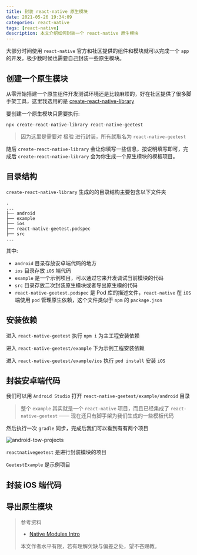 ```yaml
---
title: 封装 react-native 原生模块
date: 2021-05-26 19:34:09
categories: react-native
tags: [react-native]
description: 本文介绍如何封装一个 react-native 原生模块
---
```


大部分时间使用 `react-native` 官方和社区提供的组件和模块就可以完成一个 `app` 的开发，极少数时候也需要自己封装一些原生模块。

## 创建一个原生模块

从零开始搭建一个原生组件开发测试环境还是比较麻烦的，好在社区提供了很多脚手架工具，这里我选用的是 [create-react-native-library](https://github.com/callstack/react-native-builder-bob)

要创建一个原生模块只需要执行:

```shell
npx create-react-native-library react-native-geetest
```

> 因为这里是需要对 极验 进行封装，所有就取名为 `react-native-geetest`

随后 `create-react-native-library` 会让你填写一些信息，按说明填写即可，完成后 `create-react-native-library` 会为你生成一个原生模块的模板项目。

## 目录结构

`create-react-native-library` 生成的的目录结构主要包含以下文件夹

```shell
.
...
├── android
├── example
├── ios
├── react-native-geetest.podspec
├── src
...
```

其中:

- `android` 目录存放安卓端代码的地方
- `ios` 目录存放 `iOS` 端代码
- `example` 是一个示例项目，可以通过它来开发调试当前模块的代码
- `src` 目录存放二次封装原生模块或者导出原生模的代码
- `react-native-geetest.podspec` 是 Pod 库的描述文件，`react-native` 在 `iOS` 端使用 `pod` 管理原生依赖，这个文件类似于 `npm` 的 `package.json`

## 安装依赖

进入 `react-native-geetest` 执行 `npm i` 为主工程安装依赖

进入 `react-native-geetest/example` 下为示例工程安装依赖

进入 `react-native-geetest/example/ios` 执行 `pod install` 安装 `iOS` 



## 封装安卓端代码

我们可以用 `Android Studio` 打开 `react-native-geetest/example/android` 目录

> 整个 `example` 其实就是一个 `react-native` 项目，而且已经集成了 `react-native-geetest` —— 现在还只有脚手架为我们生成的一些模板代码

然后执行一次 `gradle` 同步，完成后我们可以看到有有两个项目

![android-tow-projects](/Users/aepkill/personal/aepkill.github.io/writing/2021/封装react-native原生模块/assets/android-tow-projects.png)



`reactnativegeetest` 是进行封装模块的项目

`GeetestExample` 是示例项目



## 封装 iOS 端代码





## 导出原生模块



> 参考资料
>
> - [Native Modules Intro](https://reactnative.dev/docs/native-modules-intro)
>
> 本文作者水平有限，若有理解欠缺与偏差之处，望不吝赐教。